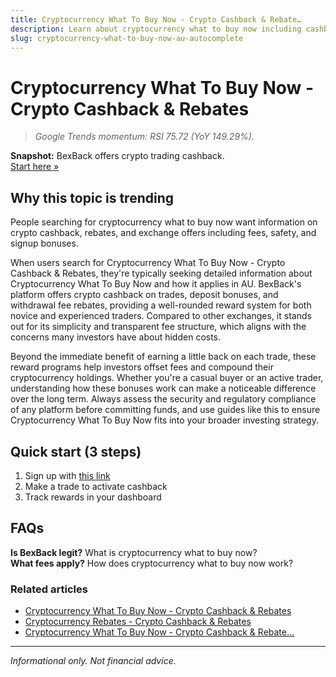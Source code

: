 ```yaml
---
title: Cryptocurrency What To Buy Now - Crypto Cashback & Rebate…
description: Learn about cryptocurrency what to buy now including cashback deals, bonus offers, and how to maximize your crypto rewards.
slug: cryptocurrency-what-to-buy-now-au-autocomplete
---
```


# Cryptocurrency What To Buy Now - Crypto Cashback & Rebates

> _Google Trends momentum: RSI 75.72 (YoY 149.29%)._

**Snapshot:** BexBack offers crypto trading cashback.  
[Start here »](https://link.bexback.com/vfPttJ)

## Why this topic is trending

People searching for cryptocurrency what to buy now want information on crypto cashback, rebates, and exchange offers including fees, safety, and signup bonuses.

When users search for Cryptocurrency What To Buy Now - Crypto Cashback & Rebates, they're typically seeking detailed information about Cryptocurrency What To Buy Now and how it applies in AU. BexBack's platform offers crypto cashback on trades, deposit bonuses, and withdrawal fee rebates, providing a well-rounded reward system for both novice and experienced traders. Compared to other exchanges, it stands out for its simplicity and transparent fee structure, which aligns with the concerns many investors have about hidden costs.

Beyond the immediate benefit of earning a little back on each trade, these reward programs help investors offset fees and compound their cryptocurrency holdings. Whether you're a casual buyer or an active trader, understanding how these bonuses work can make a noticeable difference over the long term. Always assess the security and regulatory compliance of any platform before committing funds, and use guides like this to ensure Cryptocurrency What To Buy Now fits into your broader investing strategy.

## Quick start (3 steps)

1) Sign up with [this link](https://link.bexback.com/vfPttJ)  
2) Make a trade to activate cashback  
3) Track rewards in your dashboard

## FAQs

**Is BexBack legit?** What is cryptocurrency what to buy now?  
**What fees apply?** How does cryptocurrency what to buy now work?



### Related articles

- [Cryptocurrency What To Buy Now - Crypto Cashback & Rebates](/content/pages/cryptocurrency-what-to-buy-now.md)
- [Cryptocurrency Rebates - Crypto Cashback & Rebates](/content/pages/cryptocurrency-rebates.md)
- [Cryptocurrency What To Buy Now - Crypto Cashback & Rebate…](/content/pages/cryptocurrency-what-to-buy-now-au.md)

---

_Informational only. Not financial advice._
